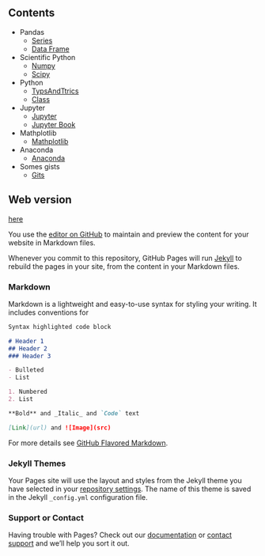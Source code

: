 ## Contents
* Pandas
    - [Series](./pandas/Series.md)
    - [Data Frame](./pandas/DataFrame.md)
* Scientific Python
    - [Numpy](./numpy/numpy.md)
    - [Scipy](./scipy/scipy.md)
* Python
    - [TypsAndTtrics](./python/TipsandTricks.md)
    - [Class](./python/Class.md)
* Jupyter
    - [Jupyter](./python/Jupyter.md)
    - [Jupyter Book](./python/jupyter-book.md)
* Mathplotlib
    - [Mathplotlib](./mathplotlib/mathplotlib.md)
* Anaconda
    - [Anaconda](./anaconda/Anaconda.md)
* Somes gists
    - [Gits](./gists/gists.md)


## Web version
[here](https://restrepo.github.io/PythonTipsAndTricks/)

You  use the [editor on GitHub](https://github.com/restrepo/PythonTipsAndTricks/edit/master/README.md) to maintain and preview the content for your website in Markdown files.

Whenever you commit to this repository, GitHub Pages will run [Jekyll](https://jekyllrb.com/) to rebuild the pages in your site, from the content in your Markdown files.

### Markdown

Markdown is a lightweight and easy-to-use syntax for styling your writing. It includes conventions for

```markdown
Syntax highlighted code block

# Header 1
## Header 2
### Header 3

- Bulleted
- List

1. Numbered
2. List

**Bold** and _Italic_ and `Code` text

[Link](url) and ![Image](src)
```

For more details see [GitHub Flavored Markdown](https://guides.github.com/features/mastering-markdown/).

### Jekyll Themes

Your Pages site will use the layout and styles from the Jekyll theme you have selected in your [repository settings](https://github.com/restrepo/PythonTipsAndTricks/settings). The name of this theme is saved in the Jekyll `_config.yml` configuration file.

### Support or Contact

Having trouble with Pages? Check out our [documentation](https://help.github.com/categories/github-pages-basics/) or [contact support](https://github.com/contact) and we’ll help you sort it out.
